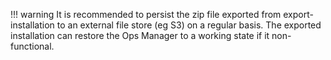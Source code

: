 !!! warning
     It is recommended to persist the zip file exported from export-installation to an external file store (eg S3) on a regular basis. The exported installation can restore the Ops Manager to a working state if it non-functional. 

